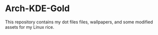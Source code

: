 # Arch-KDE-Gold
This repository contains my dot files files, wallpapers, and some modified assets for my Linux rice.
